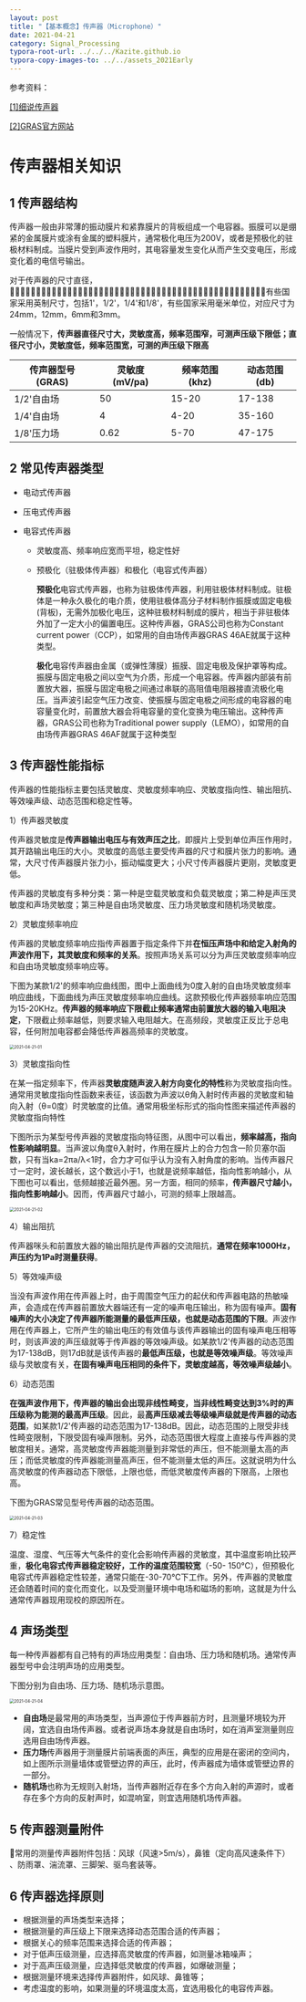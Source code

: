 ```yaml
---
layout: post
title: "【基本概念】传声器（Microphone）"
date: 2021-04-21
category: Signal_Processing
typora-root-url: ../../../Kazite.github.io
typora-copy-images-to: ../../assets_2021Early
---
```


参考资料：

[[1]细说传声器](http://www.360doc.com/content/17/0508/11/31208554_652057806.shtml)

[[2]GRAS官方网站](https://www.grasacoustics.com)

# 传声器相关知识

## 1 传声器结构

传声器一般由非常薄的振动膜片和紧靠膜片的背板组成一个电容器。振膜可以是绷紧的金属膜片或涂有金属的塑料膜片，通常极化电压为200V，或者是预极化的驻极材料制成。当膜片受到声波作用时，其电容量发生变化从而产生交变电压，形成变化着的电信号输出。

对于传声器的尺寸直径，􏴠􏲌􏳿􏳤􏴎􏰐􏲲􏰶􏸓􏰵􏶭􏵷􏰔􏳘􏸧􏷠􏷡􏱌􏹒􏲲􏳰􏾛􏿶􏲲􏾛􏽡􏻹􏿶􏲲􏾛􏽡􏼬􏿶􏱈􏾛􏽡􏽙􏿶􏲲􏻞􏰶􏸓􏰵􏶭􏵷􏰔􏰧􏷔􏰄有些国家采用英制尺寸，包括1'，1/2'，1/4'和1/8'，有些国家采用毫米单位，对应尺寸为24mm，12mm，6mm和3mm。

一般情况下，**传声器直径尺寸大，灵敏度高，频率范围窄，可测声压级下限低；直径尺寸小，灵敏度低，频率范围宽，可测的声压级下限高**

| 传声器型号(GRAS) | 灵敏度(mV/pa) | 频率范围(khz) | 动态范围(db) |
| ---------------- | ------------- | ------------- | ------------ |
| 1/2'自由场       | 50            | 15-20         | 17-138       |
| 1/4'自由场       | 4             | 4-20          | 35-160       |
| 1/8'压力场       | 0.62          | 5-70          | 47-175       |

## 2 常见传声器类型

* 电动式传声器

* 压电式传声器

* 电容式传声器

  * 灵敏度高、频率响应宽而平坦，稳定性好

  * 预极化（驻极体传声器）和极化（电容式传声器）

    **预极化**电容式传声器，也称为驻极体传声器，利用驻极体材料制成。驻极体是一种永久极化的电介质，使用驻极体高分子材料制作振膜或固定电极(背板)，无需外加极化电压，这种驻极材料制成的膜片，相当于非驻极体外加了一定大小的偏置电压。这种传声器，GRAS公司也称为Constant current power（CCP），如常用的自由场传声器GRAS 46AE就属于这种类型。

    **极化**电容传声器由金属（或弹性薄膜）振膜、固定电极及保护罩等构成。振膜与固定电极之间以空气为介质，形成一个电容器。传声器内部装有前置放大器，振膜与固定电极之间通过串联的高阻值电阻器接直流极化电压。当声波引起空气压力改变、使振膜与固定电极之间形成的电容器的电容量变化时，前置放大器会将电容量的变化变换为电压输出。这种传声器，GRAS公司也称为Traditional power supply（LEMO），如常用的自由场传声器GRAS 46AF就属于这种类型

## 3 传声器性能指标

传声器的性能指标主要包括灵敏度、灵敏度频率响应、灵敏度指向性、输出阻抗、等效噪声级、动态范围和稳定性等。

1）传声器灵敏度

传声器灵敏度是**传声器输出电压与有效声压之比**，即膜片上受到单位声压作用时，其开路输出电压的大小。灵敏度的高低主要受传声器的尺寸和膜片张力的影响。通常，大尺寸传声器膜片张力小，振动幅度更大；小尺寸传声器膜片更刚，灵敏度更低。

传声器的灵敏度有多种分类：第一种是空载灵敏度和负载灵敏度；第二种是声压灵敏度和声场灵敏度；第三种是自由场灵敏度、压力场灵敏度和随机场灵敏度。

2）灵敏度频率响应

传声器的灵敏度频率响应指传声器置于指定条件下并**在恒压声场中和给定入射角的声波作用下，其灵敏度和频率的关系**。按照声场关系可以分为声压灵敏度频率响应和自由场灵敏度频率响应等。

下图为某款1/2'的频率响应曲线图，图中上面曲线为0度入射的自由场灵敏度频率响应曲线，下面曲线为声压灵敏度频率响应曲线。这款预极化传声器频率响应范围为15-20KHz。**传声器的频率响应下限截止频率通常由前置放大器的输入电阻决定**，下限截止频率越低，则要求输入电阻越大。在高频段，灵敏度正反比于总电容，任何附加电容都会降低传声器高频率的灵敏度。

<img src="/assets_2021Early/2021-04-21-01.png" alt="2021-04-21-01" style="zoom:50%;" />

3）灵敏度指向性

在某一指定频率下，传声器**灵敏度随声波入射方向变化的特性**称为灵敏度指向性。通常用灵敏度指向性函数来表征，该函数为声波以θ角入射时传声器的灵敏度和轴向入射（θ=0度）时灵敏度的比值。通常用极坐标形式的指向性图来描述传声器的灵敏度指向特性

下图所示为某型号传声器的灵敏度指向特征图，从图中可以看出，**频率越高，指向性影响越明显**。当声波以角度θ入射时，作用在膜片上的合力包含一阶贝塞尔函数，只有当ka=2πa/λ<1时，合力才可似乎认为没有入射角度的影响。当传声器尺寸一定时，波长越长，这个数远小于1，也就是说频率越低，指向性影响越小，从下图也可以看出，低频越接近最外圈。另一方面，相同的频率，**传声器尺寸越小，指向性影响越小**。因而，传声器尺寸越小，可测的频率上限越高。

<img src="/assets_2021Early/2021-04-21-02.png" alt="2021-04-21-02" style="zoom:50%;" />

4）输出阻抗

传声器咪头和前置放大器的输出阻抗是传声器的交流阻抗，**通常在频率1000Hz，声压约为1Pa时测量获得**。

5）等效噪声级

当没有声波作用在传声器上时，由于周围空气压力的起伏和传声器电路的热敏噪声，会造成在传声器前置放大器端还有一定的噪声电压输出，称为固有噪声。**固有噪声的大小决定了传声器所能测量的最低声压级，也就是动态范围的下限**。声波作用在传声器上，它所产生的输出电压的有效值与该传声器输出的固有噪声电压相等时，则该声波的声压级就等于传声器的等效噪声级。如某款1/2'传声器的动态范围为17-138dB，则17dB就是该传声器的**最低声压级，也就是等效噪声级**。等效噪声级与灵敏度有关，**在固有噪声电压相同的条件下，灵敏度越高，等效噪声级越小**。

6）动态范围

**在强声波作用下，传声器的输出会出现非线性畸变，当非线性畸变达到3%时的声压级称为能测的最高声压级**。因此，最**高声压级减去等级噪声级就是传声器的动态范围**，如某款1/2'传声器的动态范围为17-138dB。因此，动态范围的上限受非线性畸变限制，下限受固有噪声限制。另外，动态范围很大程度上直接与传声器的灵敏度相关。通常，高灵敏度传声器能测量到非常低的声压，但不能测量太高的声压；而低灵敏度的传声器能测量高声压，但不能测量太低的声压。这就说明为什么高灵敏度的传声器动态下限低，上限也低，而低灵敏度传声器的下限高，上限也高。

下图为GRAS常见型号传声器的动态范围。

<img src="/assets_2021Early/2021-04-21-03.png" alt="2021-04-21-03" style="zoom:50%;" />

7）稳定性

温度、湿度、气压等大气条件的变化会影响传声器的灵敏度，其中温度影响比较严重，**极化电容式传声器稳定较好，工作的温度范围较宽**（-50- 150℃），但预极化电容式传声器稳定性较差，通常只能在-30-70℃下工作。另外，传声器的灵敏度还会随着时间的变化而变化，以及受测量环境中电场和磁场的影响，这就是为什么通常传声器现用现校的原因所在。

## 4 声场类型

每一种传声器都有自己特有的声场应用类型：自由场、压力场和随机场。通常传声器型号中会注明声场的应用类型。

下图分别为自由场、压力场、随机场示意图。

<img src="/assets_2021Early/2021-04-21-04.png" alt="2021-04-21-04" style="zoom:50%;" />

* **自由场**是最常用的声场类型，当声源位于传声器前方时，且测量环境较为开阔，宜选自由场传声器。或者说声场本身就是自由场时，如在消声室测量则应选用自由场传声器。
* **压力场**传声器用于测量膜片前端表面的声压，典型的应用是在密闭的空间内，如上图所示测量墙体或管壁边界的声压，此时，传声器成为墙体或管壁边界的一部分。
* **随机场**也称为无规则入射场，当传声器附近存在多个方向入射的声源时，或者存在多个方向的反射声时，如混响室，则宜选用随机场传声器。

## 5 传声器测量附件

常用的测量传声器附件包括：风球（风速>5m/s），鼻锥（定向高风速条件下） 、防雨罩、湍流罩、三脚架、驱鸟套装等。

## 6 传声器选择原则

* 根据测量的声场类型来选择；
* 根据测量的声压级上下限来选择动态范围合适的传声器；
* 根据关心的频率范围来选择合适的传声器；
* 对于低声压级测量，应选择高灵敏度的传声器，如测量冰箱噪声；
* 对于高声压级测量，应选择低灵敏度的传声器，如爆破测量；
* 根据测量环境来选择传声器附件，如风球、鼻锥等；
* 考虑温度的影响，如果测量的环境温度太高，宜选用极化的电容传声器。
